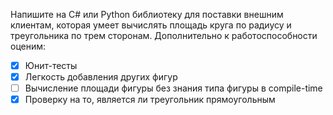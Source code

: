 Напишите на C# или Python библиотеку для поставки внешним клиентам, которая умеет вычислять площадь круга по радиусу и треугольника по трем сторонам. Дополнительно к работоспособности оценим:
- [x] Юнит-тесты
- [x] Легкость добавления других фигур
- [ ] Вычисление площади фигуры без знания типа фигуры в compile-time
- [x] Проверку на то, является ли треугольник прямоугольным
